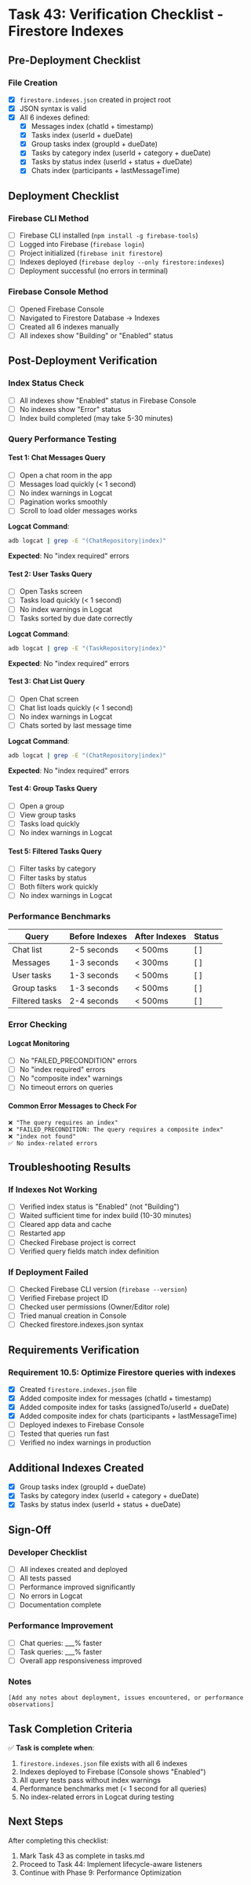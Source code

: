 # Task 43: Verification Checklist - Firestore Indexes

## Pre-Deployment Checklist

### File Creation
- [x] `firestore.indexes.json` created in project root
- [x] JSON syntax is valid
- [x] All 6 indexes defined:
  - [x] Messages index (chatId + timestamp)
  - [x] Tasks index (userId + dueDate)
  - [x] Group tasks index (groupId + dueDate)
  - [x] Tasks by category index (userId + category + dueDate)
  - [x] Tasks by status index (userId + status + dueDate)
  - [x] Chats index (participants + lastMessageTime)

## Deployment Checklist

### Firebase CLI Method
- [ ] Firebase CLI installed (`npm install -g firebase-tools`)
- [ ] Logged into Firebase (`firebase login`)
- [ ] Project initialized (`firebase init firestore`)
- [ ] Indexes deployed (`firebase deploy --only firestore:indexes`)
- [ ] Deployment successful (no errors in terminal)

### Firebase Console Method
- [ ] Opened Firebase Console
- [ ] Navigated to Firestore Database → Indexes
- [ ] Created all 6 indexes manually
- [ ] All indexes show "Building" or "Enabled" status

## Post-Deployment Verification

### Index Status Check
- [ ] All indexes show "Enabled" status in Firebase Console
- [ ] No indexes show "Error" status
- [ ] Index build completed (may take 5-30 minutes)

### Query Performance Testing

#### Test 1: Chat Messages Query
- [ ] Open a chat room in the app
- [ ] Messages load quickly (< 1 second)
- [ ] No index warnings in Logcat
- [ ] Pagination works smoothly
- [ ] Scroll to load older messages works

**Logcat Command**:
```bash
adb logcat | grep -E "(ChatRepository|index)"
```

**Expected**: No "index required" errors

#### Test 2: User Tasks Query
- [ ] Open Tasks screen
- [ ] Tasks load quickly (< 1 second)
- [ ] No index warnings in Logcat
- [ ] Tasks sorted by due date correctly

**Logcat Command**:
```bash
adb logcat | grep -E "(TaskRepository|index)"
```

**Expected**: No "index required" errors

#### Test 3: Chat List Query
- [ ] Open Chat screen
- [ ] Chat list loads quickly (< 1 second)
- [ ] No index warnings in Logcat
- [ ] Chats sorted by last message time

**Logcat Command**:
```bash
adb logcat | grep -E "(ChatRepository|index)"
```

**Expected**: No "index required" errors

#### Test 4: Group Tasks Query
- [ ] Open a group
- [ ] View group tasks
- [ ] Tasks load quickly
- [ ] No index warnings in Logcat

#### Test 5: Filtered Tasks Query
- [ ] Filter tasks by category
- [ ] Filter tasks by status
- [ ] Both filters work quickly
- [ ] No index warnings in Logcat

### Performance Benchmarks

| Query | Before Indexes | After Indexes | Status |
|-------|----------------|---------------|--------|
| Chat list | 2-5 seconds | < 500ms | [ ] |
| Messages | 1-3 seconds | < 300ms | [ ] |
| User tasks | 1-3 seconds | < 500ms | [ ] |
| Group tasks | 1-3 seconds | < 500ms | [ ] |
| Filtered tasks | 2-4 seconds | < 500ms | [ ] |

### Error Checking

#### Logcat Monitoring
- [ ] No "FAILED_PRECONDITION" errors
- [ ] No "index required" errors
- [ ] No "composite index" warnings
- [ ] No timeout errors on queries

#### Common Error Messages to Check For
```
❌ "The query requires an index"
❌ "FAILED_PRECONDITION: The query requires a composite index"
❌ "index not found"
✅ No index-related errors
```

## Troubleshooting Results

### If Indexes Not Working
- [ ] Verified index status is "Enabled" (not "Building")
- [ ] Waited sufficient time for index build (10-30 minutes)
- [ ] Cleared app data and cache
- [ ] Restarted app
- [ ] Checked Firebase project is correct
- [ ] Verified query fields match index definition

### If Deployment Failed
- [ ] Checked Firebase CLI version (`firebase --version`)
- [ ] Verified Firebase project ID
- [ ] Checked user permissions (Owner/Editor role)
- [ ] Tried manual creation in Console
- [ ] Checked firestore.indexes.json syntax

## Requirements Verification

### Requirement 10.5: Optimize Firestore queries with indexes
- [x] Created `firestore.indexes.json` file
- [x] Added composite index for messages (chatId + timestamp)
- [x] Added composite index for tasks (assignedTo/userId + dueDate)
- [x] Added composite index for chats (participants + lastMessageTime)
- [ ] Deployed indexes to Firebase Console
- [ ] Tested that queries run fast
- [ ] Verified no index warnings in production

## Additional Indexes Created
- [x] Group tasks index (groupId + dueDate)
- [x] Tasks by category index (userId + category + dueDate)
- [x] Tasks by status index (userId + status + dueDate)

## Sign-Off

### Developer Checklist
- [ ] All indexes created and deployed
- [ ] All tests passed
- [ ] Performance improved significantly
- [ ] No errors in Logcat
- [ ] Documentation complete

### Performance Improvement
- [ ] Chat queries: ___% faster
- [ ] Task queries: ___% faster
- [ ] Overall app responsiveness improved

### Notes
```
[Add any notes about deployment, issues encountered, or performance observations]
```

## Task Completion Criteria

✅ **Task is complete when**:
1. `firestore.indexes.json` file exists with all 6 indexes
2. Indexes deployed to Firebase (Console shows "Enabled")
3. All query tests pass without index warnings
4. Performance benchmarks met (< 1 second for all queries)
5. No index-related errors in Logcat during testing

## Next Steps
After completing this checklist:
1. Mark Task 43 as complete in tasks.md
2. Proceed to Task 44: Implement lifecycle-aware listeners
3. Continue with Phase 9: Performance Optimization
